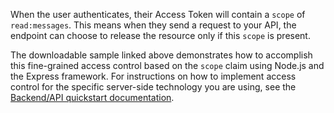 When the user authenticates, their Access Token will contain a `scope` of `read:messages`. This means when they send a request to your API, the endpoint can choose to release the resource only if this `scope` is present.

The downloadable sample linked above demonstrates how to accomplish this fine-grained access control based on the `scope` claim using Node.js and the Express framework. For instructions on how to implement access control for the specific server-side technology you are using, see the <a href="/quickstart/backend" target="_blank">Backend/API quickstart documentation</a>.
